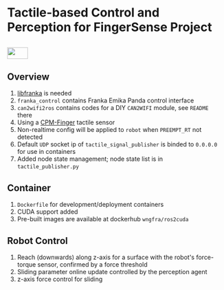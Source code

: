 # Tactile-based Control and Perception for FingerSense Project

## <img src="https://i.udemycdn.com/course/480x270/1797828_c391_3.jpg" width="48" height="27" /> 

## Overview
1. [libfranka](https://frankaemika.github.io/docs/libfranka.html) is needed
2. `franka_control` contains Franka Emika Panda control interface
3. `can2wifi2ros` contains codes for a DIY `CAN2WIFI` module, see `README` there
4. Using a [CPM-Finger](https://www.cyskin.com/cpm-finger-the-finger-for-textile-manipulation/) tactile sensor
5. Non-realtime config will be applied to `robot` when `PREEMPT_RT` not detected
6. Default `UDP` socket ip of `tactile_signal_publisher` is binded to `0.0.0.0` for use in containers
7. Added node state management; node state list is in `tactile_publisher.py`

## Container
1. `Dockerfile` for development/deployment containers
2. CUDA support added
3. Pre-built images are available at dockerhub `wngfra/ros2cuda`

## Robot Control
1. Reach (downwards) along z-axis for a surface with the robot's force-torque sensor, confirmed by a force threshold
2. Sliding parameter online update controlled by the perception agent
4. z-axis force control for sliding
